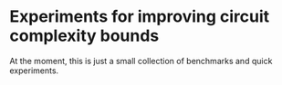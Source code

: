 # Experiments for improving circuit complexity bounds

At the moment, this is just a small collection of benchmarks and quick experiments. 
